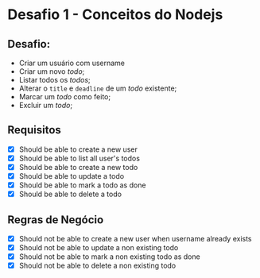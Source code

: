 # Desafio 1 - Conceitos do Nodejs

## Desafio:

- Criar um usuário com username
- Criar um novo *todo*;
- Listar todos os *todos*;
- Alterar o `title` e `deadline` de um *todo* existente;
- Marcar um *todo* como feito;
- Excluir um *todo*;

## Requisitos

- [x] Should be able to create a new user
- [x] Should be able to list all user's todos
- [x] Should be able to create a new todo
- [x] Should be able to update a todo
- [x] Should be able to mark a todo as done
- [x] Should be able to delete a todo

## Regras de Negócio

- [x] Should not be able to create a new user when username already exists
- [x] Should not be able to update a non existing todo
- [x] Should not be able to mark a non existing todo as done
- [x] Should not be able to delete a non existing todo